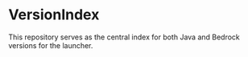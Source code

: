 # VersionIndex

This repository serves as the central index for both Java and Bedrock versions for the launcher.